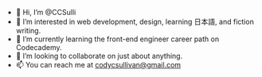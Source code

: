 - 👋 Hi, I’m @CCSulli
- 👀 I’m interested in web development, design, learning 日本語, and fiction writing.
- 🌱 I’m currently learning the front-end engineer career path on Codecademy.
- 💞️ I’m looking to collaborate on just about anything.
- 📫 You can reach me at codycsullivan@gmail.com

<!---
CCSulli/CCSulli is a ✨ special ✨ repository because its `README.md` (this file) appears on your GitHub profile.
You can click the Preview link to take a look at your changes.
--->
